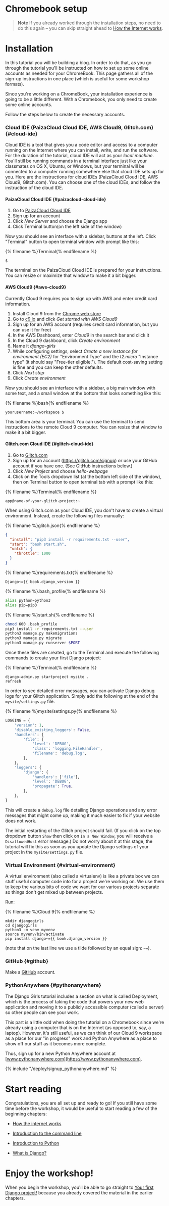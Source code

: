 # Chromebook setup

> **Note** If you already worked through the installation steps, no need to do 
this again – you can skip straight ahead to 
[How the Internet works](../how_the_internet_works/README.md).

# Installation
In this tutorial you will be building a blog. 
In order to do that, as you go through the tutorial you'll be instructed on how 
to set up some online accounts as needed for your ChromeBook. 
This page gathers all of the sign-up instructions in one place (which is useful 
for some workshop formats).

Since you're working on a ChromeBook, your installation experience is going to 
be a little different. With a Chromebook, you only need to create some online accounts. 

Follow the steps below to create the necessary accounts.

### Cloud IDE (PaizaCloud Cloud IDE, AWS Cloud9, Glitch.com) {#cloud-ide}

Cloud IDE is a tool that gives you a code editor and access to a computer 
running on the Internet where you can install, write, and run the software. 
For the duration of the tutorial, cloud IDE will act as your _local machine_. 
You'll still be running commands in a terminal interface just like your 
classmates on OS X, Ubuntu, or Windows, but your terminal will be connected to
a computer running somewhere else that cloud IDE sets up for you.
Here are the instructions for cloud IDEs (PaizaCloud Cloud IDE, AWS Cloud9, 
Glitch.com).
You can choose one of the cloud IDEs, and follow the instruction of the cloud IDE.

#### PaizaCloud Cloud IDE {#paizacloud-cloud-ide}

1. Go to [PaizaCloud Cloud IDE](https://paiza.cloud/)
2. Sign up for an account
3. Click _New Server_ and choose the Django app
4. Click Terminal button(on the left side of the window)

Now you should see an interface with a sidebar, buttons at the left.
Click "Terminal" button to open terminal window with prompt like this:

{% filename %}Terminal{% endfilename %}
```
$
```

The terminal on the PaizaCloud Cloud IDE is prepared for your instructions.
You can resize or maximize that window to make it a bit bigger.

#### AWS Cloud9 {#aws-cloud9}
Currently Cloud 9 requires you to sign up with AWS and enter credit card information.

1. Install Cloud 9 from the 
[Chrome web store](https://chrome.google.com/webstore/detail/cloud9/nbdmccoknlfggadpfkmcpnamfnbkmkcp)
2. Go to [c9.io](https://c9.io) and click _Get started with AWS Cloud9_
3. Sign up for an AWS account (requires credit card information, but you can
   use it for free)
4. In the AWS Dashboard, enter _Cloud9_ in the search bar and click it
5. In the Cloud 9 dashboard, click _Create environment_
6. Name it _django-girls_
7. While configuring settings, select _Create a new instance for environment 
   (EC2)_ for "Environment Type" and the _t2.micro_ "Instance type" (it should
   say "Free-tier eligible."). The default cost-saving setting is fine and you
   can keep the other defaults.
8. Click _Next step_
9. Click _Create environment_

Now you should see an interface with a sidebar, a big main window with some 
text, and a small window at the bottom that looks something like this:

{% filename %}bash{% endfilename %}
```
yourusername:~/workspace $
```

This bottom area is your terminal. You can use the terminal to send instructions
to the remote Cloud 9 computer. 
You can resize that window to make it a bit bigger.

#### Glitch.com Cloud IDE {#glitch-cloud-ide}

1. Go to [Glitch.com](https://glitch.com/)
2. Sign up for an account (https://glitch.com/signup) or use your GitHub account
   if you have one. (See GitHub instructions below.)
3. Click _New Project_ and choose _hello-webpage_
4. Click on the Tools dropdown list (at the bottom left side of the window), 
   then on Terminal button to open terminal
   tab with a prompt like this:

{% filename %}Terminal{% endfilename %}
```
app@name-of-your-glitch-project:~
```

When using Glitch.com as your Cloud IDE, you don't have to create a virtual environment.
Instead, create the following files manually:

{% filename %}glitch.json{% endfilename %}
```json
{
  "install": "pip3 install -r requirements.txt --user",
  "start": "bash start.sh",
  "watch": {
    "throttle": 1000
  }
}
```

{% filename %}requirements.txt{% endfilename %}
```
Django~={{ book.django_version }}
```

{% filename %}.bash_profile{% endfilename %}
```bash
alias python=python3
alias pip=pip3
```


{% filename %}start.sh{% endfilename %}
```bash
chmod 600 .bash_profile
pip3 install -r requirements.txt --user
python3 manage.py makemigrations
python3 manage.py migrate
python3 manage.py runserver $PORT
```

Once these files are created, go to the Terminal and execute the following 
commands to create your first Django project:

{% filename %}Terminal{% endfilename %}
```
django-admin.py startproject mysite .
refresh
```

In order to see detailed error messages, you can activate Django debug logs 
for your Glitch application.
Simply add the following at the end of the `mysite/settings.py` file.

{% filename %}mysite/settings.py{% endfilename %}
```python
LOGGING = {
    'version': 1,
    'disable_existing_loggers': False,
    'handlers': {
        'file': {
            'level': 'DEBUG',
            'class': 'logging.FileHandler',
            'filename': 'debug.log',
        },
    },
    'loggers': {
        'django': {
            'handlers': ['file'],
            'level': 'DEBUG',
            'propagate': True,
        },
    },
}
```
This will create a `debug.log` file detailing Django operations and any error
messages that might come up, making it much easier to fix if your website does not work.

The initial restarting of the Glitch project should fail.
(If you click on the top dropdown button `Show` then click on `In a New Window`,
you will receive a `DisallowedHost` error message.)
Do not worry about it at this stage, the tutorial will fix this as soon as you
update the Django settings of your project in the `mysite/settings.py` file.

### Virtual Environment {#virtual-environment}

A virtual environment (also called a virtualenv) is like a private box we can 
stuff useful computer code into for a project we're working on. 
We use them to keep the various bits of code we want for our various projects 
separate so things don't get mixed up between projects.

Run:

{% filename %}Cloud 9{% endfilename %}
```
mkdir djangogirls
cd djangogirls
python3 -m venv myvenv
source myvenv/bin/activate
pip install django~={{ book.django_version }}
```

(note that on the last line we use a tilde followed by an equal sign: `~=`).

### GitHub {#github}

Make a [GitHub](https://github.com) account.

### PythonAnywhere {#pythonanywhere}

The Django Girls tutorial includes a section on what is called Deployment,
which is the process of taking the code that powers your new web application
and moving it to a publicly accessible computer (called a server) so other
people can see your work.

This part is a little odd when doing the tutorial on a Chromebook since we're
already using a computer that is on the Internet (as opposed to, say, a laptop).
However, it's still useful, as we can think of our Cloud 9 workspace as a place
for our "in progress" work and Python Anywhere as a place to show off our stuff
as it becomes more complete.

Thus, sign up for a new Python Anywhere account at
[www.pythonanywhere.com](https://www.pythonanywhere.com).

{% include "/deploy/signup_pythonanywhere.md" %}

# Start reading

Congratulations, you are all set up and ready to go! If you still have some 
time before the workshop, it would be useful to start reading a few of the 
beginning chapters:

* [How the internet works](../how_the_internet_works/README.md)

* [Introduction to the command line](../linux/intro_to_command_line/README.md)

* [Introduction to Python](../linux/python_introduction/README.md)

* [What is Django?](../django/README.md)


# Enjoy the workshop!

When you begin the workshop, you'll be able to go straight to 
[Your first Django project!](../linux/django_start_project/README.md) because you 
already covered the material in the earlier chapters.
